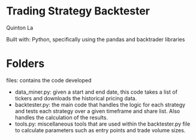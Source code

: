 # Trading Strategy Backtester
Quinton La

Built with: Python, specifically using the pandas and backtrader libraries

# Folders
files: contains the code developed
  - data_miner.py: given a start and end date, this code takes a list of tickers and downloads the historical pricing data.
  - backtester.py: the main code that handles the logic for each strategy and tests each strategy over a given timeframe and share list. Also handles the calculation of the results.
  - tools.py: miscellaneous tools that are used within the backtester.py file to calculate parameters such as entry points and trade volume sizes.

